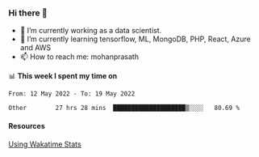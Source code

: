### Hi there 👋

- 🔭 I’m currently working as a data scientist.
- 🌱 I’m currently learning tensorflow, ML, MongoDB, PHP, React, Azure and AWS
- 📫 How to reach me: mohanprasath

📊 **This week I spent my time on**
<!--START_SECTION:waka-->

```text
From: 12 May 2022 - To: 19 May 2022

Other        27 hrs 28 mins  ████████████████████▒░░░░   80.69 %
```

<!--END_SECTION:waka-->

#### Resources
[Using Wakatime Stats](https://github.com/marketplace/actions/waka-readme)
